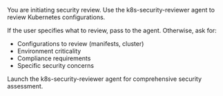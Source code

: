 You are initiating security review. Use the k8s-security-reviewer agent to review Kubernetes configurations.

If the user specifies what to review, pass to the agent. Otherwise, ask for:
- Configurations to review (manifests, cluster)
- Environment criticality
- Compliance requirements
- Specific security concerns

Launch the k8s-security-reviewer agent for comprehensive security assessment.

